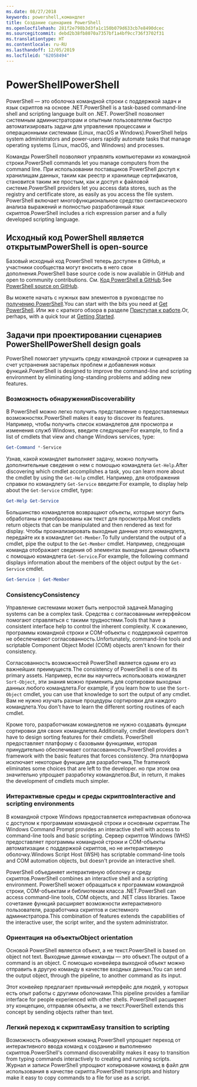 ```yaml
---
ms.date: 08/27/2018
keywords: powershell,командлет
title: Создание сценариев PowerShell
ms.openlocfilehash: 281f2e798b3d3fa1c150b079d633cb7e8490dcec
ms.sourcegitcommit: debd2b38fb8070a7357bf1a4bf9cc736f3702f31
ms.translationtype: HT
ms.contentlocale: ru-RU
ms.lasthandoff: 12/05/2019
ms.locfileid: "62058494"
---
```

# <a name="powershell"></a><span data-ttu-id="bee8f-103">PowerShell</span><span class="sxs-lookup"><span data-stu-id="bee8f-103">PowerShell</span></span>

<span data-ttu-id="bee8f-104">PowerShell — это оболочка командной строки с поддержкой задач и язык скриптов на основе .NET.</span><span class="sxs-lookup"><span data-stu-id="bee8f-104">PowerShell is a task-based command-line shell and scripting language built on .NET.</span></span>
<span data-ttu-id="bee8f-105">PowerShell позволяет системным администраторам и опытным пользователям быстро автоматизировать задачи для управления процессами и операционными системами (Linux, macOS и Windows).</span><span class="sxs-lookup"><span data-stu-id="bee8f-105">PowerShell helps system administrators and power-users rapidly automate tasks that manage operating systems (Linux, macOS, and Windows) and processes.</span></span>

<span data-ttu-id="bee8f-106">Команды PowerShell позволяют управлять компьютерами из командной строки.</span><span class="sxs-lookup"><span data-stu-id="bee8f-106">PowerShell commands let you manage computers from the command line.</span></span> <span data-ttu-id="bee8f-107">При использовании поставщиков PowerShell доступ к хранилищам данных, таким как реестр и хранилище сертификатов, становится таким же простым, как и доступ к файловой системе.</span><span class="sxs-lookup"><span data-stu-id="bee8f-107">PowerShell providers let you access data stores, such as the registry and certificate store, as easily as you access the file system.</span></span> <span data-ttu-id="bee8f-108">PowerShell включает многофункциональное средство синтаксического анализа выражений и полностью разработанный язык скриптов.</span><span class="sxs-lookup"><span data-stu-id="bee8f-108">PowerShell includes a rich expression parser and a fully developed scripting language.</span></span>

## <a name="powershell-is-open-source"></a><span data-ttu-id="bee8f-109">Исходный код PowerShell является открытым</span><span class="sxs-lookup"><span data-stu-id="bee8f-109">PowerShell is open-source</span></span>

<span data-ttu-id="bee8f-110">Базовый исходный код PowerShell теперь доступен в GitHub, и участники сообщества могут вносить в него свои дополнения.</span><span class="sxs-lookup"><span data-stu-id="bee8f-110">PowerShell base source code is now available in GitHub and open to community contributions.</span></span>
<span data-ttu-id="bee8f-111">См. [Код PowerShell в GitHub](https://github.com/powershell/powershell).</span><span class="sxs-lookup"><span data-stu-id="bee8f-111">See [PowerShell source on GitHub](https://github.com/powershell/powershell).</span></span>

<span data-ttu-id="bee8f-112">Вы можете начать с нужных вам элементов в руководстве по [получению PowerShell](https://github.com/PowerShell/PowerShell#get-powershell).</span><span class="sxs-lookup"><span data-stu-id="bee8f-112">You can start with the bits you need at [Get PowerShell](https://github.com/PowerShell/PowerShell#get-powershell).</span></span>
<span data-ttu-id="bee8f-113">Или же с краткого обзора в разделе [Приступая к работе](https://github.com/PowerShell/PowerShell/blob/master/docs/learning-powershell).</span><span class="sxs-lookup"><span data-stu-id="bee8f-113">Or, perhaps, with a quick tour at [Getting Started](https://github.com/PowerShell/PowerShell/blob/master/docs/learning-powershell).</span></span>

## <a name="powershell-design-goals"></a><span data-ttu-id="bee8f-114">Задачи при проектировании сценариев PowerShell</span><span class="sxs-lookup"><span data-stu-id="bee8f-114">PowerShell design goals</span></span>

<span data-ttu-id="bee8f-115">PowerShell помогает улучшить среду командной строки и сценариев за счет устранения застарелых проблем и добавления новых функций.</span><span class="sxs-lookup"><span data-stu-id="bee8f-115">PowerShell is designed to improve the command-line and scripting environment by eliminating long-standing problems and adding new features.</span></span>

### <a name="discoverability"></a><span data-ttu-id="bee8f-116">Возможность обнаружения</span><span class="sxs-lookup"><span data-stu-id="bee8f-116">Discoverability</span></span>

<span data-ttu-id="bee8f-117">В PowerShell можно легко получить представление о предоставляемых возможностях.</span><span class="sxs-lookup"><span data-stu-id="bee8f-117">PowerShell makes it easy to discover its features.</span></span> <span data-ttu-id="bee8f-118">Например, чтобы получить список командлетов для просмотра и изменения служб Windows, введите следующее:</span><span class="sxs-lookup"><span data-stu-id="bee8f-118">For example, to find a list of cmdlets that view and change Windows services, type:</span></span>

```powershell
Get-Command *-Service
```

<span data-ttu-id="bee8f-119">Узнав, какой командлет выполняет задачу, можно получить дополнительные сведения о нем с помощью командлета `Get-Help`.</span><span class="sxs-lookup"><span data-stu-id="bee8f-119">After discovering which cmdlet accomplishes a task, you can learn more about the cmdlet by using the `Get-Help` cmdlet.</span></span> <span data-ttu-id="bee8f-120">Например, для отображения справки по командлету `Get-Service` введите:</span><span class="sxs-lookup"><span data-stu-id="bee8f-120">For example, to display help about the `Get-Service` cmdlet, type:</span></span>

```powershell
Get-Help Get-Service
```

<span data-ttu-id="bee8f-121">Большинство командлетов возвращают объекты, которые могут быть обработаны и преобразованы как текст для просмотра.</span><span class="sxs-lookup"><span data-stu-id="bee8f-121">Most cmdlets return objects that can be manipulated and then rendered as text for display.</span></span> <span data-ttu-id="bee8f-122">Чтобы проанализировать выходные данные этого командлета, передайте их в командлет `Get-Member`.</span><span class="sxs-lookup"><span data-stu-id="bee8f-122">To fully understand the output of a cmdlet, pipe the output to the `Get-Member` cmdlet.</span></span> <span data-ttu-id="bee8f-123">Например, следующая команда отображает сведения об элементах выходных данных объекта с помощью командлета `Get-Service`.</span><span class="sxs-lookup"><span data-stu-id="bee8f-123">For example, the following command displays information about the members of the object output by the `Get-Service` cmdlet.</span></span>

```powershell
Get-Service | Get-Member
```

### <a name="consistency"></a><span data-ttu-id="bee8f-124">Consistency</span><span class="sxs-lookup"><span data-stu-id="bee8f-124">Consistency</span></span>

<span data-ttu-id="bee8f-125">Управление системами может быть непростой задачей.</span><span class="sxs-lookup"><span data-stu-id="bee8f-125">Managing systems can be a complex task.</span></span> <span data-ttu-id="bee8f-126">Средства с согласованным интерфейсом помогают справляться с такими трудностями.</span><span class="sxs-lookup"><span data-stu-id="bee8f-126">Tools that have a consistent interface help to control the inherent complexity.</span></span> <span data-ttu-id="bee8f-127">К сожалению, программы командной строки и COM-объекты с поддержкой скриптов не обеспечивают согласованность.</span><span class="sxs-lookup"><span data-stu-id="bee8f-127">Unfortunately, command-line tools and scriptable Component Object Model (COM) objects aren't known for their consistency.</span></span>

<span data-ttu-id="bee8f-128">Согласованность возможностей PowerShell является одним его из важнейших преимуществ.</span><span class="sxs-lookup"><span data-stu-id="bee8f-128">The consistency of PowerShell is one of its primary assets.</span></span> <span data-ttu-id="bee8f-129">Например, если вы научитесь использовать командлет `Sort-Object`, эти знания можно применить для сортировки выходных данных любого командлета.</span><span class="sxs-lookup"><span data-stu-id="bee8f-129">For example, if you learn how to use the `Sort-Object` cmdlet, you can use that knowledge to sort the output of any cmdlet.</span></span> <span data-ttu-id="bee8f-130">Вам не нужно изучать разные процедуры сортировки для каждого командлета.</span><span class="sxs-lookup"><span data-stu-id="bee8f-130">You don't have to learn the different sorting routines of each cmdlet.</span></span>

<span data-ttu-id="bee8f-131">Кроме того, разработчикам командлетов не нужно создавать функции сортировки для своих командлетов.</span><span class="sxs-lookup"><span data-stu-id="bee8f-131">Additionally, cmdlet developers don't have to design sorting features for their cmdlets.</span></span> <span data-ttu-id="bee8f-132">PowerShell предоставляет платформу с базовыми функциями, которая принудительно обеспечивает согласованность.</span><span class="sxs-lookup"><span data-stu-id="bee8f-132">PowerShell provides a framework with the basic features that forces consistency.</span></span> <span data-ttu-id="bee8f-133">Эта платформа исключает некоторые функции для разработчика,</span><span class="sxs-lookup"><span data-stu-id="bee8f-133">The framework eliminates some choices that are left to the developer.</span></span> <span data-ttu-id="bee8f-134">но при этом она значительно упрощает разработку командлетов.</span><span class="sxs-lookup"><span data-stu-id="bee8f-134">But, in return, it makes the development of cmdlets much simpler.</span></span>

### <a name="interactive-and-scripting-environments"></a><span data-ttu-id="bee8f-135">Интерактивные среды и среды скриптов</span><span class="sxs-lookup"><span data-stu-id="bee8f-135">Interactive and scripting environments</span></span>

<span data-ttu-id="bee8f-136">В командной строке Windows предоставляется интерактивная оболочка с доступом к программам командной строки и основным скриптам.</span><span class="sxs-lookup"><span data-stu-id="bee8f-136">The Windows Command Prompt provides an interactive shell with access to command-line tools and basic scripting.</span></span> <span data-ttu-id="bee8f-137">Сервер скриптов Windows (WHS) предоставляет программы командной строки и COM-объекты автоматизации с поддержкой скриптов, но не интерактивную оболочку.</span><span class="sxs-lookup"><span data-stu-id="bee8f-137">Windows Script Host (WSH) has scriptable command-line tools and COM automation objects, but doesn't provide an interactive shell.</span></span>

<span data-ttu-id="bee8f-138">PowerShell объединяет интерактивную оболочку и среду скриптов.</span><span class="sxs-lookup"><span data-stu-id="bee8f-138">PowerShell combines an interactive shell and a scripting environment.</span></span> <span data-ttu-id="bee8f-139">PowerShell может обращаться к программам командной строки, COM-объектам и библиотекам класса .NET.</span><span class="sxs-lookup"><span data-stu-id="bee8f-139">PowerShell can access command-line tools, COM objects, and .NET class libraries.</span></span> <span data-ttu-id="bee8f-140">Такое сочетание функций расширяет возможности интерактивного пользователя, разработчика скриптов и системного администратора.</span><span class="sxs-lookup"><span data-stu-id="bee8f-140">This combination of features extends the capabilities of the interactive user, the script writer, and the system administrator.</span></span>

### <a name="object-orientation"></a><span data-ttu-id="bee8f-141">Ориентация на объекты</span><span class="sxs-lookup"><span data-stu-id="bee8f-141">Object orientation</span></span>

<span data-ttu-id="bee8f-142">Основой PowerShell является объект, а не текст.</span><span class="sxs-lookup"><span data-stu-id="bee8f-142">PowerShell is based on object not text.</span></span> <span data-ttu-id="bee8f-143">Выходные данные команды — это объект.</span><span class="sxs-lookup"><span data-stu-id="bee8f-143">The output of a command is an object.</span></span> <span data-ttu-id="bee8f-144">С помощью конвейера выходной объект можно отправить в другую команду в качестве входных данных.</span><span class="sxs-lookup"><span data-stu-id="bee8f-144">You can send the output object, through the pipeline, to another command as its input.</span></span>

<span data-ttu-id="bee8f-145">Этот конвейер предлагает привычный интерфейс для людей, у которых есть опыт работы с другими оболочками.</span><span class="sxs-lookup"><span data-stu-id="bee8f-145">This pipeline provides a familiar interface for people experienced with other shells.</span></span> <span data-ttu-id="bee8f-146">PowerShell расширяет эту концепцию, отправляя объекты, а не текст.</span><span class="sxs-lookup"><span data-stu-id="bee8f-146">PowerShell extends this concept by sending objects rather than text.</span></span>

### <a name="easy-transition-to-scripting"></a><span data-ttu-id="bee8f-147">Легкий переход к скриптам</span><span class="sxs-lookup"><span data-stu-id="bee8f-147">Easy transition to scripting</span></span>

<span data-ttu-id="bee8f-148">Возможность обнаружения команд PowerShell упрощает переход от интерактивного ввода команд к созданию и выполнению скриптов.</span><span class="sxs-lookup"><span data-stu-id="bee8f-148">PowerShell's command discoverability makes it easy to transition from typing commands interactively to creating and running scripts.</span></span> <span data-ttu-id="bee8f-149">Журнал и записи PowerShell упрощают копирование команд в файл для использования в качестве скрипта.</span><span class="sxs-lookup"><span data-stu-id="bee8f-149">PowerShell transcripts and history make it easy to copy commands to a file for use as a script.</span></span>
